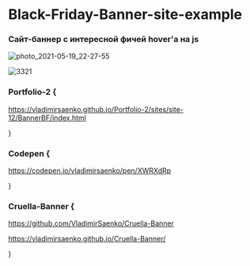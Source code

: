 # Black-Friday-Banner-site-example
 
### Сайт-баннер с интересной фичей hover'а на js

![photo_2021-05-19_22-27-55](https://user-images.githubusercontent.com/56477695/118872957-d380e100-b8f1-11eb-9d14-51e4919f5186.jpg)

![3321](https://user-images.githubusercontent.com/56477695/118873051-f612fa00-b8f1-11eb-8129-7d5f6129c484.png)

### Portfolio-2 {

https://vladimirsaenko.github.io/Portfolio-2/sites/site-12/BannerBF/index.html

}

### Codepen {

https://codepen.io/vladimirsaenko/pen/XWRXdRp

}

### Cruella-Banner {

https://github.com/VladimirSaenko/Cruella-Banner

https://vladimirsaenko.github.io/Cruella-Banner/

}
